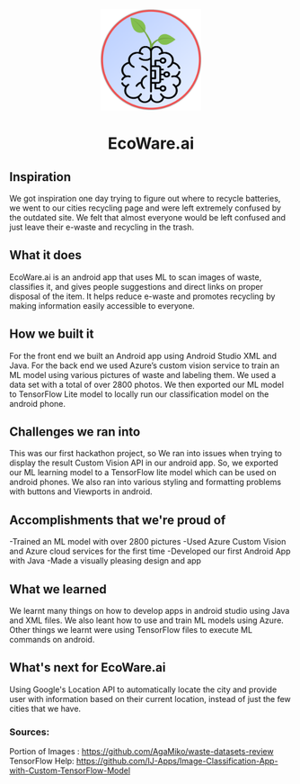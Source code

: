 <p align="center"> 
<img width="180" height="180" src="app/src/main/res/drawable/logo5.png">
</p>

<h1 align="center">EcoWare.ai</h1>

## Inspiration
We got inspiration one day trying to figure out where to recycle batteries, we went to our cities recycling page and were left extremely confused by the outdated site. We felt that almost everyone would be left confused and just leave their e-waste and recycling in the trash. 

## What it does
EcoWare.ai is an android app that uses ML to scan images of waste, classifies it, and gives people suggestions and direct links on proper disposal of the item. It helps reduce e-waste and promotes recycling by making information easily accessible to everyone. 

## How we built it
For the front end we built an Android app using Android Studio XML and Java. For the back end we used Azure’s custom vision service to train an ML model using various pictures of waste and labeling them. We used a data set with a total of over 2800 photos.  We then exported our ML model to TensorFlow Lite model to locally run our classification model on the android phone. 

## Challenges we ran into
This was our first hackathon project, so We ran into issues when trying to display the result Custom Vision API in our android app. So, we exported our ML learning model to a TensorFlow lite model which can be used on android phones. We also ran into various styling and formatting problems with buttons and Viewports in android. 

## Accomplishments that we're proud of
-Trained an ML model with over 2800 pictures
-Used Azure Custom Vision and Azure cloud services for the first time
-Developed our first Android App with Java
-Made a visually pleasing design and app

## What we learned
We learnt many things on how to develop apps in android studio using Java and XML files. We also leant how to use and train ML models using Azure. Other things we learnt were using TensorFlow files to execute ML commands on android. 

## What's next for EcoWare.ai
Using Google's Location API to automatically locate the city and provide user with information based on their current location, instead of just the few cities that we have.



### Sources:
Portion of Images : https://github.com/AgaMiko/waste-datasets-review
TensorFlow Help: https://github.com/IJ-Apps/Image-Classification-App-with-Custom-TensorFlow-Model
